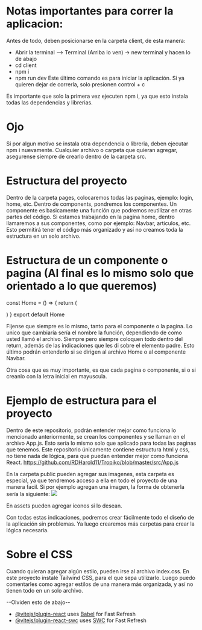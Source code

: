 # Notas importantes para correr la aplicacion:

Antes de todo, deben posicionarse en la carpeta client, de esta manera:

- Abrir la terminal --> Terminal (Arriba lo ven) -> new terminal y hacen lo de abajo
- cd client
- npm i
- npm run dev
  Este último comando es para iniciar la aplicación. Si ya quieren dejar de correrla, solo presionen control + c

Es importante que solo la primera vez ejecuten npm i, ya que esto instala todas las dependencias y librerias.

# Ojo

Si por algun motivo se instala otra dependencia o libreria, deben ejecutar npm i nuevamente.
Cualquier archivo o carpeta que quieran agregar, asegurense siempre de crearlo dentro de la carpeta src.

# Estructura del proyecto

Dentro de la carpeta pages, colocaremos todas las paginas, ejemplo: login, home, etc.
Dentro de components, pondremos los componentes. Un componente es basicamente una función que podremos reutilizar en otras
partes del código. Si estamos trabajando en la pagina home, dentro llamaremos a sus componentes, como por ejemplo: Navbar, articulos, etc.
Esto permitirá tener el código más organizado y así no creamos toda la estructura en un solo archivo.

# Estructura de un componente o pagina (Al final es lo mismo solo que orientado a lo que queremos)

const Home = () => {
return (
<!-- <div>Esta es la pagina inicial</div> -->
)
}
export default Home

Fijense que siempre es lo mismo, tanto para el componente o la pagina. Lo unico que cambiaría sería el nombre la función, dependiendo
de como usted llamó el archivo. Siempre pero siempre coloquen todo dentro del return, además de las indicaciones que les di sobre el elemento padre.
Esto último podrán entenderlo si se dirigen al archivo Home o al componente Navbar.

Otra cosa que es muy importante, es que cada pagina o componente, si o si creanlo con la letra inicial en mayuscula.

# Ejemplo de estructura para el proyecto

Dentro de este repositorio, podrán entender mejor como funciona lo mencionado anteriormente, se crean los componentes y se llaman en el archivo
App.js. Esto sería lo mismo solo que aplicado para todas las paginas que tenemos. Este repositorio únicamente contiene estructura html y css,
no tiene nada de lógica, para que puedan entender mejor como funciona React.
https://github.com/RDHarold11/Tropiko/blob/master/src/App.js

En la carpeta public pueden agregar sus imagenes, esta carpeta es especial, ya que tendremos acceso a ella en todo el proyecto de una manera facil.
Si por ejemplo agregan una imagen, la forma de obtenerla sería la siguiente:
<img src="/nombreimagen.jpg"/>

En assets pueden agregar iconos si lo desean.

Con todas estas indicaciones, podremos crear fácilmente todo el diseño de la aplicación sin problemas. Ya luego crearemos más carpetas
para crear la lógica necesaria.

# Sobre el CSS

Cuando quieran agregar algún estilo, pueden irse al archivo index.css. En este proyecto instalé Tailwind CSS, para el que sepa utilizarlo. Luego puedo comentarles como agregar estilos de una manera más organizada, y así no tienen todo en un solo archivo.

--Olviden esto de abajo--

- [@vitejs/plugin-react](https://github.com/vitejs/vite-plugin-react/blob/main/packages/plugin-react/README.md) uses [Babel](https://babeljs.io/) for Fast Refresh
- [@vitejs/plugin-react-swc](https://github.com/vitejs/vite-plugin-react-swc) uses [SWC](https://swc.rs/) for Fast Refresh
